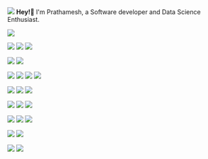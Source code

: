 <img src="https://media0.giphy.com/media/dWesBcTLavkZuG35MI/giphy.gif">
<b>Hey!</b>👋
I'm Prathamesh, a Software developer and Data Science Enthusiast.<br>
  
![](https://img.shields.io/badge/DATA-SCIENCE-informational?style=flat&logo=<LOGO_NAME>&logoColor=white&color=2bbc8a)

![](https://img.shields.io/badge/OS-Linux-informational?style=flat&logo=<LOGO_NAME>&logoColor=white&color=2bbc8a)
![](https://img.shields.io/badge/OS-MAC-informational?style=flat&logo=<LOGO_NAME>&logoColor=white&color=2bbc8a)
![](https://img.shields.io/badge/OS-Windows-informational?style=flat&logo=<LOGO_NAME>&logoColor=white&color=2bbc8a)

![](https://img.shields.io/badge/Language-JAVA-informational?style=flat&logo=<LOGO_NAME>&logoColor=white&color=2bbc8a)
![](https://img.shields.io/badge/Language-PYTHON-informational?style=flat&logo=<LOGO_NAME>&logoColor=white&color=2bbc8a)

![](https://img.shields.io/badge/Script-JAVASCRIPT-informational?style=flat&logo=<LOGO_NAME>&logoColor=white&color=2bbc8a)
![](https://img.shields.io/badge/Script-JQUERY-informational?style=flat&logo=<LOGO_NAME>&logoColor=white&color=2bbc8a)
![](https://img.shields.io/badge/Script-NODEJS-informational?style=flat&logo=<LOGO_NAME>&logoColor=white&color=2bbc8a)
![](https://img.shields.io/badge/Script-REACT-informational?style=flat&logo=<LOGO_NAME>&logoColor=white&color=2bbc8a)

![](https://img.shields.io/badge/Tool-GITBASH-informational?style=flat&logo=<LOGO_NAME>&logoColor=white&color=2bbc8a)
![](https://img.shields.io/badge/Tool-GITLAB-informational?style=flat&logo=<LOGO_NAME>&logoColor=white&color=2bbc8a)
![](https://img.shields.io/badge/Tool-BITBUCKET-informational?style=flat&logo=<LOGO_NAME>&logoColor=white&color=2bbc8a)

![](https://img.shields.io/badge/IDE-VSCODE-informational?style=flat&logo=<LOGO_NAME>&logoColor=white&color=2bbc8a)
![](https://img.shields.io/badge/IDE-ECLIPSE-informational?style=flat&logo=<LOGO_NAME>&logoColor=white&color=2bbc8a)
![](https://img.shields.io/badge/IDE-SPYDER-informational?style=flat&logo=<LOGO_NAME>&logoColor=white&color=2bbc8a)

![](https://img.shields.io/badge/DEPLOYMENT-DOCKER-informational?style=flat&logo=<LOGO_NAME>&logoColor=white&color=2bbc8a)
![](https://img.shields.io/badge/DEPLOYMENT-HEROKU-informational?style=flat&logo=<LOGO_NAME>&logoColor=white&color=2bbc8a)
![](https://img.shields.io/badge/DEPLOYMENT-FLASK-informational?style=flat&logo=<LOGO_NAME>&logoColor=white&color=2bbc8a)

![](https://img.shields.io/badge/DATABASE-SQL-informational?style=flat&logo=<LOGO_NAME>&logoColor=white&color=2bbc8a)
![](https://img.shields.io/badge/DATABASE-MONGODB-informational?style=flat&logo=<LOGO_NAME>&logoColor=white&color=2bbc8a)

![](https://img.shields.io/badge/CLOUD-AWS-informational?style=flat&logo=<LOGO_NAME>&logoColor=white&color=2bbc8a)
![](https://img.shields.io/badge/CLOUD-GCP-informational?style=flat&logo=<LOGO_NAME>&logoColor=white&color=2bbc8a)


